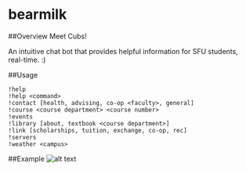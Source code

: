 # bearmilk

##Overview
Meet Cubs!

An intuitive chat bot that provides helpful information for SFU students, real-time. :)


##Usage

```
!help
!help <command>
!contact [health, advising, co-op <faculty>, general]
!course <course department> <course number>
!events
!library [about, textbook <course department>]
!link [scholarships, tuition, exchange, co-op, rec]
!servers
!weather <campus>
```



##Example
![alt text](https://github.com/dstrigoun/bearmilk/tree/main/resources/readme/help.png?raw=true)


